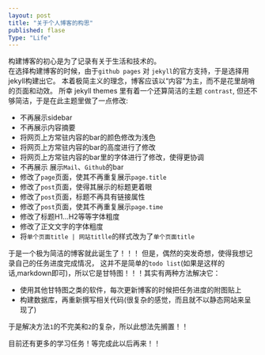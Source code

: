 ```yaml
---
layout: post
title: "关于个人博客的构思"
published: flase
Type: "Life"
---
```



<!-- <br/>
<br/>
<br/> -->
构建博客的初心是为了记录有关于生活和技术的。<br/>
在选择构建博客的时候，由于`github pages` 对 `jekyll`的官方支持，于是选择用jekyll构建出它。
本着极简主义的理念，博客应该以“内容”为主，而不是花里胡哨的页面和动效。 所幸 jekyll themes 里有着一个还算简洁的主题 `contrast`,
但还不够简洁，于是在此主题里做了一点修改:
- 不再展示sidebar
- 不再展示内容摘要
- 将网页上方常驻内容的bar的颜色修改为浅色
- 将网页上方常驻内容的bar的高度进行了修改
- 将网页上方常驻内容的bar里的字体进行了修改，使得更协调
- 不再展示 展示`Mail`、`Github`的bar
- 修改了`page`页面，使其不再重复展示`page.title`
- 修改了`post`页面，使得其展示的标题更着眼
- 修改了`post`页面，标题不再具有链接属性
- 修改了`post`页面，使其不再重复展示`page.time`
- 修改了标题H1...H2等等字体粗度
- 修改了正文文字的字体粗度
- 将`单个页面title | 网站titlle`的样式改为了`单个页面title`

于是一个极为简洁的博客就此诞生了！！！
但是，偶然的突发奇想，使得我想记录自己的任务进度完成情况，
这并不是简单的`todo list`(如果是这样的话,markdown即可)，所以它是甘特图！！！其实有两种方法解决它：
- 使用其他甘特图之类的软件，每次更新博客的时候把任务进度的附图贴上
- 构建数据库，再重新撰写相关代码(很复杂的感觉，而且就不以静态网站来呈现了)

于是解决方法`1`的不完美和`2`的复杂，所以此想法先搁置！！

目前还有更多的学习任务！等完成此以后再来！！